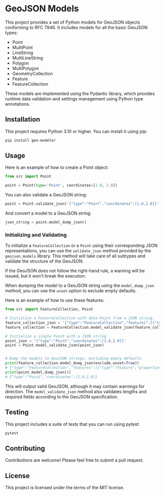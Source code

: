 # GeoJSON Models

This project provides a set of Python models for GeoJSON objects conforming to RFC 7946. It includes models for all the basic GeoJSON types:

- Point
- MultiPoint
- LineString
- MultiLineString
- Polygon
- MultiPolygon
- GeometryCollection
- Feature
- FeatureCollection

These models are implemented using the Pydantic library, which provides runtime data validation and settings management using Python type annotations.

## Installation

This project requires Python 3.10 or higher. You can install it using pip:

```bash
pip install geo-modeler
```

## Usage

Here is an example of how to create a Point object:

```python
from src import Point

point = Point(type='Point', coordinates=[1.0, 2.0])
```

You can also validate a GeoJSON string:

```python
point = Point.validate_json('{"type":"Point","coordinates":[1.0,2.0]}')
```

And convert a model to a GeoJSON string:

```python
json_string = point.model_dump_json()
```
### Initializing and Validating
To initialize a `FeatureCollection` or a `Point` using their corresponding JSON representations, you can use the `validate_json` method provided by the `geojson_models` library. This method will take care of all subtypes and validate the structure of the GeoJSON.

If the GeoJSON does not follow the right-hand rule, a warning will be issued, but it won't break the execution. 

When dumping the model to a GeoJSON string using the `model_dump_json` method, you can use the `unset` option to exclude empty defaults.

Here is an example of how to use these features:

```python
from src import FeatureCollection, Point

# Initialize a FeatureCollection with data Point from a JSON string.
feature_collection_json = '{"type":"FeatureCollection","features":[{"type":"Feature","properties":{"id":"1","name":"Litter Bin","description":"Litter Bin","type":"Litter Bin","colour":"Green","location":"Leeds","location_type":"Street","location_subtype":"Road","location_name":"Leeds","latitude":"53.71583","longitude":"-1.74448","easting":"429000","northing":"433000","northing":"433000","postcode_sector":"LS1","postcode_district":"LS","postcode_area":"LS","uprn":"100335","organisation":"Leeds City Council","organisation_uri":"http://opendatacommunities.org/id/leeds-city-council","organisation_label":"Leeds City Council","uri":"http://opendatacommunities.org/id/litter-bin/leeds/1","label":"Litter Bin","notation":"1","notation_uri":"http://opendatacommunities.org/id/litter-bin/leeds/1","notation_label":"1","notation_type":"http://opendatacommunities.org/def/litter-bin/leeds/notation","notation_type_label":"Notation"},"geometry":{"type":"Point","coordinates":[-1.74448,53.71583]}}]}'
feature_collection = FeatureCollection.model_validate_json(feature_collection_json)

# Initialize a single Point with a JSON string
point_json = '{"type":"Point","coordinates":[1.0,2.0]}'
point = Point.model_validate_json(point_json)


# Dump the models to GeoJSON strings, excluding empty defaults
print(feature_collection.model_dump_json(exclude_unset=True))
# {"type":"FeatureCollection","features":[{"type":"Feature","properties":{"id":"1","name":"Litter Bin","description":"Litter Bin","type":"Litter Bin","colour":"Green","location":"Leeds","location_type":"Street","location_subtype":"Road","location_name":"Leeds","latitude":"53.71583","longitude":"-1.74448","easting":"429000","northing":"433000","postcode_sector":"LS1","postcode_district":"LS","postcode_area":"LS","uprn":"100335","organisation":"Leeds City Council","organisation_uri":"http://opendatacommunities.org/id/leeds-city-council","organisation_label":"Leeds City Council","uri":"http://opendatacommunities.org/id/litter-bin/leeds/1","label":"Litter Bin","notation":"1","notation_uri":"http://opendatacommunities.org/id/litter-bin/leeds/1","notation_label":"1","notation_type":"http://opendatacommunities.org/def/litter-bin/leeds/notation","notation_type_label":"Notation"},"geometry":{"type":"Point","coordinates":[-1.74448,53.71583]}}]}
print(point.model_dump_json())
# {"type":"Point","coordinates":[1.0,2.0]}
```

This will output valid GeoJSON, although it may contain warnings for direction. The `model_validate_json` method also validates lengths and required fields according to the GeoJSON specification.
## Testing

This project includes a suite of tests that you can run using pytest:

```bash
pytest
```

## Contributing

Contributions are welcome! Please feel free to submit a pull request.

## License

This project is licensed under the terms of the MIT license.